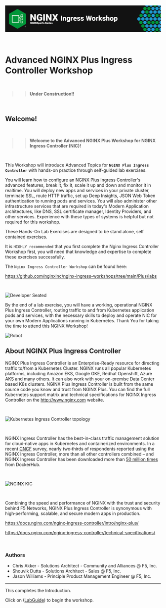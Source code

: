 ![NGINX Ingress Workshop](/media/nginx-ingress-workshop-banner.png)

<br/>

# Advanced NGINX Plus Ingress Controller Workshop

<br/>

>>**Under Construction!!**

<br/>

## Welcome!

<br/>

> ><strong>Welcome to the Advanced NGINX Plus Workshop for NGINX Ingress Controller (NIC)!</strong>

<br/>

This Workshop will introduce Advanced Topics for **`NGINX Plus Ingress Controller`** with hands-on practice through self-guided lab exercises.

You will learn how to configure an NGINX Plus Ingress Controller's advanced features, break it, fix it, scale it up and down and monitor it in realtime.  You will deploy new apps and services in your private cluster, terminate SSL, route HTTP traffic, set up Deep Insights, JSON Web Token authentication to running pods and services.  You will also administer other infrastructure services that are required in today's Modern Application architectures, like DNS, SSL certificate manager, Identity Providers, and other services.  Experience with these types of systems is helpful but not required for this workshop.

These Hands-On Lab Exercises are designed to be stand alone, self contained exercises.

It is `HIGHLY recommended` that you first complete the Nginx Ingress Controller Workshop first, you will need that knowledge and expertise to complete these exercises successfully.

The `Nginx Ingress Controller Workshop` can be found here:

https://github.com/nginxinc/nginx-ingress-workshops/tree/main/Plus/labs

<br/>

![Developer Seated](media/developer-seated.svg)

By the end of a lab exercise, you will have a working, operational NGINX Plus Ingress Controller, routing traffic to and from Kubernetes application pods and services, with the necessary skills to deploy and operate NIC for your own Modern Applications running in Kubernetes.  Thank You for taking the time to attend this NGINX Workshop!

![Robot](media/robot.svg)

## About NGINX Plus Ingress Controller

NGINX Plus Ingress Controller is an Enterprise-Ready resource for directing traffic to/from a Kubernetes Cluster.  NGINX runs all popular Kubernetes platforms, including Amazon EKS, Google GKE, Redhat Openshift, Azure AKS and many others.  It can also work with your on-premise Data Center based K8s clusters.  NGINX Plus Ingress Controller is built from the same source code you know and trust from NGINX Plus.  You can find the full Kubernetes support matrix and technical specifications for NGINX Ingress Controller on the http://www.nginx.com website.  

<br/>

![Kubernetes Ingress Controller topology](media/kic-topology.svg)

<br/>

NGINX Ingress Controller has the best-in-class traffic management solution for cloud‑native apps in Kubernetes and containerized environments. In a recent 
[CNCF](https://www.cncf.io/blog/2018/08/29/cncf-survey-use-of-cloud-native-technologies-in-production-has-grown-over-200-percent/)
survey, nearly two‑thirds of respondents reported using the NGINX Ingress Controller, more than all other controllers combined – and NGINX Ingress Controller has been downloaded more than [50 million
times](https://hub.docker.com/r/nginx/nginx-ingress) from DockerHub. 

<br/>

![NGINX KIC](media/nginxredplus.png)

<br/>

Combining the speed and performance of NGINX with the trust and security behind F5 Networks, NGINX Plus Ingress Controller is synonymous with high‑performing, scalable, and secure modern apps in production.

https://docs.nginx.com/nginx-ingress-controller/intro/nginx-plus/

https://docs.nginx.com/nginx-ingress-controller/technical-specifications/

<br/>

### Authors
- Chris Akker - Solutions Architect - Community and Alliances @ F5, Inc.
- Shouvik Dutta - Solutions Architect - Sales @ F5, Inc.
- Jason Williams - Principle Product Management Engineer @ F5, Inc.

-------------

This completes the Introduction.
<br/> 

Click on ([LabGuide](LabGuide.md)) to begin the workshop.
